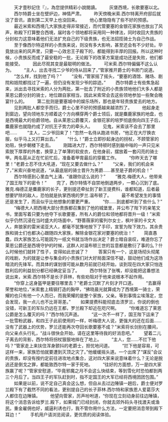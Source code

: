 　　天才壹秒記住『』，為您提供精彩小說閱讀。
　　灰堡西境，长歌要塞以北。
　　西尔特爵士坐在壁炉边，神情严肃。
　　昨天傍晚米索.西尔特离开府邸后就没了音讯，直到第二天早上也没回来。
　　他心里隐隐有了些不好的预感。
　　最近米索和西境几大家族走得非常接近，而代管要塞的金银花家族也放出了风声，称殿下打算整合西境，届时各个领地都将采用同一种律法，同时收回大贵族的分封权力这意味着他们无法扩充自己的下级贵族，也无法招揽骑士为自己作战。
　　至于像西尔特这样的小贵族来说，则没有多大影响，甚至还会有不少好处。毕竟放出来的风声里，只要一心效忠王子殿下的，都能得到丰厚的回报。所以这种时候，小贵族反而成了最安稳的一批，无论殿下的改革方案是成功还是失败，他们都能接受。
　　因此尽观其变是最聪明的做法。
　　可米索.西尔特偏偏不这么认为。
　　“主人，出去寻找二少爷的侍从回来了，”管家推开爵士的书房门说道。
　　“怎么样，找到他了吗？”
　　“没有，”管家摇了摇头，“要塞的酒馆、赌场、剧院和妓院都找过了一遍，但仍没有发现少爷的踪迹。”
　　西尔特爵士有些焦急起来，派出去寻找米索的人分为两批，第一批去了附近的小贵族领地他们大多人都是莱恩公爵分封的骑士，地位跟自家相当，因此米索常会去这些领地参加一些聚会晚宴什么的。
　　第二批则是要塞城中的娱乐场所，那也是年轻贵族爱去的地方。
　　见到两批人都空手而归，爵士心里不好的预感越来越浓烈了。
　　他起身走到窗边，望向领地东方顺着这个方向横穿两个爵士领后，就是麋鹿家族的地盘，也是西境最大的伯爵领地。自从莱恩公爵覆灭，金银花家的培罗彻底倒向四王子后，麋鹿家也就隐约成了对抗王子势力的牵头人。
　　见鬼，米索该不会去了那里吧……
　　“主人，二少爷回来了！”忽然一名侍从跑进书房，“他正在大厅换衣服，似乎马上又打算出去。”
　　“什么！”爵士立即抄起身边的拐杖，不顾管家的劝阻，快步朝楼下走去。
　　刚踏进大厅，西尔特顿时感到脑中嗡的一声只见米索脱下厚厚的外套，换穿上了单薄的软皮衣，在他身前，摆放着一套闪亮的骑士甲。两名扈从正在忙前忙后，准备着甲胄最后的穿戴工作。
　　“你昨天去了哪里！”老爵士忍不住大吼道，“现在又要去做什么？”
　　“父亲，我们的机会来了，”米索兴奋地说道，“从最底层的骑士晋升为男爵……甚至是子爵的机会！”
　　西尔特感到心里血气上涌，“谁跟你这么说的？”
　　“雅克.梅德大人，他带来了国王陛下的密令！”
　　完了，西尔特情不自禁地倒退两步，一颗心沉到了底。雅克.梅德正是麋鹿家的长子，更别提还牵扯到了新王提费科，谁都知道，后者最想要铲除的敌人，恐怕就是执掌西境的罗兰.温布顿了。
　　最不希望发生的事情还是发生了，而且似乎比他想象的要更严重。
　　“你……到底都听到了些什么？”
　　“梅德大人把西境大部分贵族都召集到了他的城堡里，并公布了陛下的亲笔文书，里面写着只要为他夺下长歌要塞，所有人的爵位和领地都将晋升一级！”米索似乎仍然沉浸在当时盛大的场面中，“野蔷薇家的蜜列尔女士，枫叶家的卡文大人，奔狼家的雷米诺亚大人，都毫不犹豫地按下了手印，宣誓为陛下效力。其余贵族和骑士们也都决心跟随四大家族，解除金银花家对要塞的统治！”
　　简直愚蠢，四大家族怎么可能因为一纸文书就当场作出决定？爵士暗自哀叹，难道你忘了莱恩公爵还是西境守护的时候，这群人对温布顿三世的旨意都是敷衍了事的么？什么时候他们就转了性子，变得如此忠诚了？
　　答案只有一个，这是场彻头彻尾的戏剧，为的就是让参与集会的小贵族们对大好局面深信不疑，鼓动他们成为这场暗流的先锋军。而具体的谋划很可能从数月前就已经开始，谈到现在四大家只怕连胜利后的利益划分都已经确定妥当了。
　　西尔特张了张嘴，却没能把这番想法说出来，米索.西尔特不是长子菲林，有些劝阻对于他来说根本不起作用。
　　“你穿上这身盔甲是要往哪里去？”老爵士沉默了片刻才开口道。
　　“去赢得荣誉和地位，”米索套上精钢打造的胸甲，“拂晓晨光就算成为了西境第一骑士，荣耀的也只有他一个人而已，而我荣耀的是整个家族，父亲。等到事情尘埃落定，您会发现，我一点儿也不比哥哥差。”
　　如果提费科能彻底击溃罗兰，你说的倒也没错，可新王的军队仍远在王都，罗兰殿下却近在咫尺啊。
　　“你难道忘了莱恩公爵是怎么覆灭的吗？”西尔特沉声道。
　　“这一次不一样了，国王陛下运来了一批雪粉武器，和四王子此前使用的一样，听梅德大人说，更强大的还在后面……没有了武器上的优势，罗兰还能再次夺回长歌要塞不成？”米索将长剑别在腰间，向父亲点头行礼，“战斗很快会开始，请在这里等待我的好消息吧。”
　　望着二儿子离去的背影，西尔特将拐杖狠狠地摔在了地上。
　　“主人，您……不拦下他吗？”管家走上来扶住浑身颤抖的老爵士，担忧地问道。
　　“拦下他是容易，可这样一来，家族恐怕就要遭到灭顶之灾了。”他缓缓摇头道。一个出席了“谋反”会议的贵族，却没有按约定前往进攻地点集合，这对四大家来说意味着什么？无论是脱逃还是倒戈之罪，都能致西尔特一家于死地。
　　“往好的方面想，万一是四大家族赢了呢？”管家安慰道，“毕竟邪魔之月不会这么快结束，等到雪化时恐怕都到两三个月后了。当四王子的军队赶到时，指不定国王的大军已经将西境团团包围。”
　　如果是以前，说不定自己真会这么想，但自从去过边陲镇一趟后，爵士便对罗兰殿下有了截然不同的看法，更别提自己的长子菲林.西尔特和家族恩人爱葛莎大人都住在边陲镇。
　　他望向管家，厉声吩咐道，“你现在立刻动身前往边陲镇，将这个消息告诉给罗兰.殿下，如果城门已经封闭，你就去郊外码头寻找渡夫或渔民。重金雇佣也好，威逼利诱也行，我不管你用什么方法，一定要把消息带到殿下耳边！”
　　手机用户请浏览阅读，更优质的阅读体验。